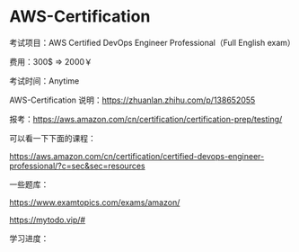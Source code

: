 # AWS-Certification

考试项目：AWS Certified DevOps Engineer Professional（Full English exam）

费用：300$ => 2000￥

考试时间：Anytime

AWS-Certification
说明：https://zhuanlan.zhihu.com/p/138652055

报考：https://aws.amazon.com/cn/certification/certification-prep/testing/

可以看一下下面的课程：

https://aws.amazon.com/cn/certification/certified-devops-engineer-professional/?c=sec&sec=resources



一些题库：

https://www.examtopics.com/exams/amazon/

https://mytodo.vip/#



学习进度：

